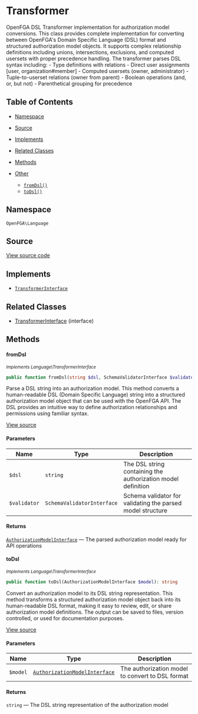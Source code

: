 # Transformer

OpenFGA DSL Transformer implementation for authorization model conversions. This class provides complete implementation for converting between OpenFGA&#039;s Domain Specific Language (DSL) format and structured authorization model objects. It supports complex relationship definitions including unions, intersections, exclusions, and computed usersets with proper precedence handling. The transformer parses DSL syntax including: - Type definitions with relations - Direct user assignments [user, organization#member] - Computed usersets (owner, administrator) - Tuple-to-userset relations (owner from parent) - Boolean operations (and, or, but not) - Parenthetical grouping for precedence

## Table of Contents

* [Namespace](#namespace)
* [Source](#source)
* [Implements](#implements)
* [Related Classes](#related-classes)
* [Methods](#methods)

* [Other](#other)
    * [`fromDsl()`](#fromdsl)
    * [`toDsl()`](#todsl)

## Namespace

`OpenFGA\Language`

## Source

[View source code](https://github.com/evansims/openfga-php/blob/main/src/Language/Transformer.php)

## Implements

* [`TransformerInterface`](TransformerInterface.md)

## Related Classes

* [TransformerInterface](Language/TransformerInterface.md) (interface)

## Methods

#### fromDsl

*<small>Implements Language\TransformerInterface</small>*

```php
public function fromDsl(string $dsl, SchemaValidatorInterface $validator): AuthorizationModelInterface

```

Parse a DSL string into an authorization model. This method converts a human-readable DSL (Domain Specific Language) string into a structured authorization model object that can be used with the OpenFGA API. The DSL provides an intuitive way to define authorization relationships and permissions using familiar syntax.

[View source](https://github.com/evansims/openfga-php/blob/main/src/Language/TransformerInterface.php#L44)

#### Parameters

| Name         | Type                       | Description                                                  |
| ------------ | -------------------------- | ------------------------------------------------------------ |
| `$dsl`       | `string`                   | The DSL string containing the authorization model definition |
| `$validator` | `SchemaValidatorInterface` | Schema validator for validating the parsed model structure   |

#### Returns

[`AuthorizationModelInterface`](Models/AuthorizationModelInterface.md) — The parsed authorization model ready for API operations

#### toDsl

*<small>Implements Language\TransformerInterface</small>*

```php
public function toDsl(AuthorizationModelInterface $model): string

```

Convert an authorization model to its DSL string representation. This method transforms a structured authorization model object back into its human-readable DSL format, making it easy to review, edit, or share authorization model definitions. The output can be saved to files, version controlled, or used for documentation purposes.

[View source](https://github.com/evansims/openfga-php/blob/main/src/Language/TransformerInterface.php#L59)

#### Parameters

| Name     | Type                                                                   | Description                                      |
| -------- | ---------------------------------------------------------------------- | ------------------------------------------------ |
| `$model` | [`AuthorizationModelInterface`](Models/AuthorizationModelInterface.md) | The authorization model to convert to DSL format |

#### Returns

`string` — The DSL string representation of the authorization model
